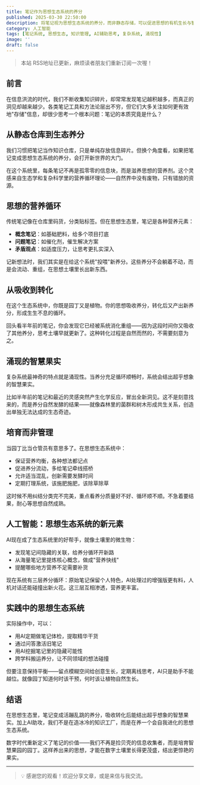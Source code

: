 ```yaml
---
title: 笔记作为思想生态系统的养分
published: 2025-03-30 22:50:00
description: 将笔记视为思想生态系统的养分，而非静态存储，可以促进思想的有机生长与智慧的自然涌现
category: 人工智能
tags: [笔记系统, 思想生态, 知识管理, AI辅助思考, 复杂系统, 涌现性]
image: ''
draft: false
---
```


> 本站 RSS地址已更新，麻烦读者朋友们重新订阅一次喔！

## 前言

在信息洪流的时代，我们不断收集知识碎片，却常常发现笔记越积越多，而真正的洞见却越来越少。各类笔记工具和方法论层出不穷，但它们大多关注如何更有效地"存储"信息，却很少思考一个根本问题：笔记的本质究竟是什么？

## 从静态仓库到生态养分

我们习惯把笔记当作知识仓库，只是单纯存放信息碎片。但换个角度看，如果把笔记变成思想生态系统的养分，会打开新世界的大门。

在这个系统里，每条笔记不再是孤零零的信息块，而是滋养思想的营养剂。这个灵感来自生态学和复杂科学里的营养循环理论——自然界中没有废物，只有错放的资源。

## 思想的营养循环

传统笔记像在仓库里码货，分类贴标签。但在思想生态里，笔记是各种营养元素：

- **概念笔记**：如基础肥料，给多个项目打底
- **问题笔记**：如催化剂，催生解决方案
- **矛盾观点**：如适度压力，让思考更扎实深入

记新想法时，我们其实是在给这个系统"投喂"新养分。这些养分不会躺着不动，而是会流动、重组，在思想土壤里长出新东西。

## 从吸收到转化

在这个生态系统中，你既是园丁又是植物。你的思想吸收养分，转化后又产出新养分，形成生生不息的循环。

回头看半年前的笔记，你会发现它已经被系统消化重组——因为这段时间你又吸收了其他养分，思考土壤早就更新了。这种转化过程是自然而然的，不需要刻意为之。

## 涌现的智慧果实

复杂系统最神奇的特点就是涌现性。当养分充足循环顺畅时，系统会结出超乎想象的智慧果实。

比如半年前的笔记和最近的灵感突然产生化学反应，冒出全新洞见。这不是刻意找来的，而是养分自然发酵的结果——就像森林里的菌群和树木形成共生关系，创造出单独无法达成的生态奇迹。

## 培育而非管理

当园丁比当仓管员有意思多了。在思想生态系统中：

- 保证营养均衡，各种想法都记点
- 促进养分流动，多给笔记牵线搭桥
- 允许适当混乱，创新需要发酵时间
- 定期打理系统，该施肥施肥，该除草除草

这时候不用纠结分类完不完美，重点看养分质量好不好、循环顺不顺。不急着要结果，耐心等思想自然成熟。

## 人工智能：思想生态系统的新元素

AI现在成了生态系统里的好帮手，就像土壤里的微生物：

- 发现笔记间隐藏的关联，给养分循环开新路
- 从海量笔记里提炼核心概念，做成"营养快线"
- 提醒哪些地方营养不足需要补货

现在系统有三层养分循环：原始笔记保留个人特色，AI处理过的增强版更有料，人机对话还能碰撞出新火花。这三层互相渗透，营养更丰富。

## 实践中的思想生态系统

实际操作中，可以：

- 用AI定期做笔记体检，提取精华干货
- 通过问答激活旧笔记
- 用AI挖掘笔记里的隐藏可能性
- 跨学科搬运养分，让不同领域的想法碰撞

但要注意保持平衡——留点模糊空间给创意生长，定期离线思考，AI只是助手不能越位。就像园丁知道何时该干预，何时该让植物自然生长。

## 结语

在思想生态里，笔记变成活蹦乱跳的养分，吸收转化后能结出超乎想象的智慧果实。加上AI助攻，我们不是在造冰冷的知识工厂，而是在养一个会自我进化的思想生态系统。

数字时代重新定义了笔记的价值——我们不再是捡贝壳的信息收集者，而是培育智慧果园的园丁。这样养出来的思想，才能在数字土壤里长得更茂盛，结出更惊艳的果实。

---

> 💡 感谢您的观看！欢迎分享文章，或是来信与我交流。

